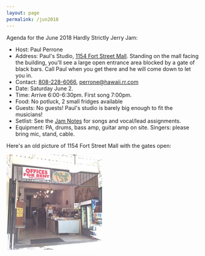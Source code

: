 ```yaml
---
layout: page
permalink: /jun2018
---
```


Agenda for the June 2018 Hardly Strictly Jerry Jam:
 
   * Host: Paul Perrone
   * Address: Paul's Studio, [1154 Fort Street Mall](https://goo.gl/maps/mXqBNW5Y6FD2). Standing on the mall facing the building, you'll see a large open entrance area blocked by a gate of black bars. Call Paul when you get there and he will come down to let you in.  
   * Contact: [808-228-6066‬](tel:808-228-6066‬), [perrone@hawaii.rr.com](mailto:perrone@hawaii.rr.com)
   * Date: Saturday June 2. 
   * Time: Arrive 6:00-6:30pm. First song 7:00pm.
   * Food: No potluck, 2 small fridges available
   * Guests: No guests!  Paul's studio is barely big enough to fit the musicians!
   * Setlist:  See the [Jam Notes](http://bit.ly/2Hh6p8k) for songs and vocal/lead assignments. 
   * Equipment: PA, drums, bass amp, guitar amp on site. Singers: please bring mic, stand, cable.

Here's an old picture of 1154 Fort Street Mall with the gates open:

<img class="ui centered fluid image" src="/images/paul-studio.jpg">
